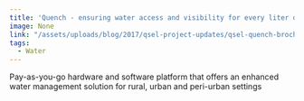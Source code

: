 ```yaml
---
title: 'Quench - ensuring water access and visibility for every liter dispensed'
image: None
link: "/assets/uploads/blog/2017/qsel-project-updates/qsel-quench-brochure-2017.pdf"
tags:
  - Water
---
```

Pay-as-you-go hardware and software platform that offers an enhanced water management solution for rural, urban and peri-urban settings